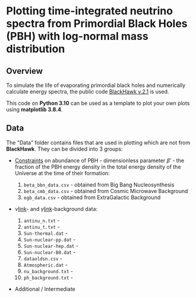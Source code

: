 # Plotting time-integrated neutrino spectra from Primordial Black Holes (PBH) with log-normal mass distribution

## Overview

To simulate the life of evaporating primordial black holes and numerically calculate energy spectra, the public code [BlackHawk v.2.1](https://blackhawk.hepforge.org/) is used. 

This code on **Python 3.10** can be used as a template to plot your own plots using **matplotlib 3.8.4**.

## Data

The "Data" folder contains files that are used in plotting which are not from **BlackHawk**. They can be divided into 3 groups:

- [Constraints](http://dx.doi.org/10.1088/1361-6633/ac1e31) on abundance of PBH - dimensionless parameter $\beta'$ - the fraction of the PBH energy density in the total energy density of the Universe at the time of their formation:
  1. `beta_bbn_data.csv` - obtained from Big Bang Nucleosynthesis
  2. `beta_cmb_data.csv` - obtained from Cosmic Microwave Background
  3. `egb_data.csv` - obtained from ExtraGalactic Background

- $\nu$[link](http://dx.doi.org/10.1016/j.astropartphys.2020.102537)- and $\gamma$[link](http://dx.doi.org/10.1177/0003702818767133)-background data:
  1. `antinu_n.txt` -
  2. `antinu_t.txt` -
  3. `Sun-thermal.dat` -
  4. `Sun-nuclear-pp.dat` -
  5. `Sun-nuclear-hep.dat` -
  6. `Sun-nuclear-B8.dat` -
  7. `dataoldsn.csv` -
  8. `Atmospheric.dat` -
  9. `nu_background.txt` -
  10. `ph_background.txt` -

- Additional / Intermediate
